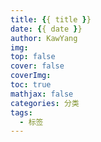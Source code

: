 ```yaml
---
title: {{ title }}
date: {{ date }}
author: KawYang
img: 
top: false
cover: false
coverImg: 
toc: true
mathjax: false
categories: 分类
tags:
  - 标签
---
```

